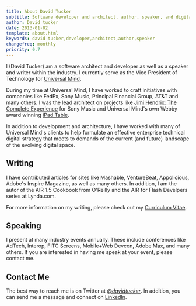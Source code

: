 ```yaml
---
title: About David Tucker
subtitle: Software developer and architect, author, speaker, and digital strategist
author: David tucker
date: 2013-01-02
template: about.html
keywords: david tucker,developer,architect,author,speaker
changefreq: monthly
priority: 0.7
---
```


I (David Tucker) am a software architect and developer as well as a speaker and writer within the industry.  I currently serve as the Vice President of Technology for <a href="http://www.universalmind.com/" target="_blank">Universal Mind</a>.

During my time at Universal Mind, I have worked to craft initiatives with companies like FedEx, Sony Music, Principal Financial Group, AT&T and many others.  I was the lead architect on projects like <a href="http://www.universalmind.com/blog/the-complete-digital-jimi-hendrix-experience-now-on-the-iphone-and-ipad" target="_blank">Jimi Hendrix: The Complete Experience</a> for Sony Music and Universal Mind's own Webby award winning [iPad Table](/articles/ipad-table-intro/).

In addition to development and architecture, I have worked with many of Universal Mind's clients to help formulate an effective enterprise technical digital strategy that meets to demands of the current (and future) landscape of the evolving digital space.

## Writing

I have contributed articles for sites like Mashable, VentureBeat, Appolicious, Adobe's Inspire Magazine, as well as many others.  In addition, I am the autor of the AIR 1.5 Cookbook from O'Reilly and the AIR for Flash Develpers series at Lynda.com.

For more information on my writing, please check out my [Curriculum Vitae](/curriculum-vitae/).

## Speaking

I present at many industry events annually.  These include conferences like AdTech, Interop, FITC Screens, Mobile+Web Devcon, Adobe Max, and many others.  If you are interested in having me speak at your event, please contact me.

## Contact Me

<a id="contact"></a>The best way to reach me is on Twitter at <a href="http://www.twitter.com/_davidtucker_" target="_blank">@_davidtucker_</a>.  In addition, you can send me a message and connect on <a href="http://www.linkedin.com/in/davidtuckernet/" target="_blank">LinkedIn</a>.

